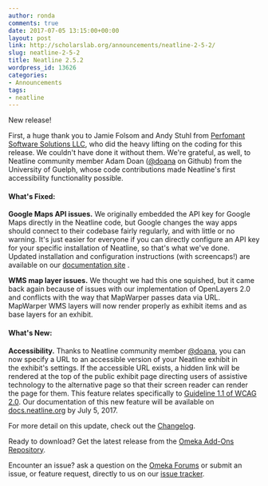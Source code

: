 ```yaml
---
author: ronda
comments: true
date: 2017-07-05 13:15:00+00:00
layout: post
link: http://scholarslab.org/announcements/neatline-2-5-2/
slug: neatline-2-5-2
title: Neatline 2.5.2
wordpress_id: 13626
categories:
- Announcements
tags:
- neatline
---
```


New release!

First, a huge thank you to Jamie Folsom and Andy Stuhl from [Perfomant Software Solutions LLC](http://www.performantsoftware.com/), who did the heavy lifting on the coding for this release. We couldn't have done it without them. We're grateful, as well, to Neatline community member Adam Doan ([@doana](https://github.com/doana) on Github) from the University of Guelph, whose code contributions made Neatline's first accessibility functionality possible.


#### What's Fixed:


**Google Maps API issues.** We originally embedded the API key for Google Maps directly in the Neatline code, but Google changes the way apps should connect to their codebase fairly regularly, and with little or no warning. It's just easier for everyone if you can directly configure an API key for your specific installation of Neatline, so that's what we've done. Updated installation and configuration instructions (with screencaps!) are available on our [documentation site](http://docs.neatline.org/installing-neatline.html) .

**WMS map layer issues.** We thought we had this one squished, but it came back again because of issues with our implementation of OpenLayers 2.0 and conflicts with the way that MapWarper passes data via URL. MapWarper WMS layers will now render properly as exhibit items and as base layers for an exhibit.


#### What's New:


**Accessibility.** Thanks to Neatline community member [@doana](https://github.com/doana), you can now specify a URL to an accessible version of your Neatline exhibit in the exhibit's settings. If the accessible URL exists, a hidden link will be rendered at the top of the public exhibit page directing users of assistive technology to the alternative page so that their screen reader can render the page for them. This feature relates specifically to [Guideline 1.1 of WCAG 2.0](https://www.w3.org/WAI/WCAG20/quickref/#text-equiv). Our documentation of this new feature will be available on [docs.neatline.org](http://docs.neatline.org) by July 5, 2017.

For more detail on this update, check out the [Changelog](https://github.com/scholarslab/Neatline/blob/master/CHANGELOG.md).

Ready to download? Get the latest release from the [Omeka Add-Ons Repository](http://omeka.org/add-ons/plugins/neatline/).

Encounter an issue? ask a question on the [Omeka Forums](https://forum.omeka.org/) or submit an issue, or feature request, directly to us on our [issue tracker](https://github.com/scholarslab/Neatline/issues).

